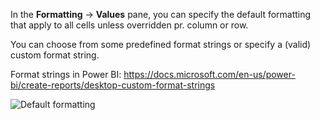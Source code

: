 In the **Formatting** -> **Values** pane, you can specify the default formatting that apply to all cells unless overridden pr. column or row.

You can choose from some predefined format strings or specify a (valid) custom format string.

Format strings in Power BI: https://docs.microsoft.com/en-us/power-bi/create-reports/desktop-custom-format-strings

![Default formatting](https://profitbasedocs.blob.core.windows.net/pbireportingmatrix/DefaultFormatting.png)